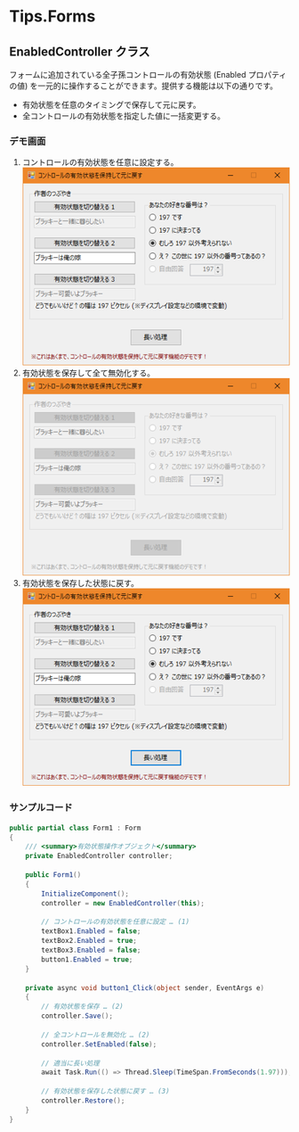 # Tips.Forms

## EnabledController クラス

フォームに追加されている全子孫コントロールの有効状態 (Enabled プロパティの値) を一元的に操作することができます。提供する機能は以下の通りです。

- 有効状態を任意のタイミングで保存して元に戻す。
- 全コントロールの有効状態を指定した値に一括変更する。

### デモ画面

1. コントロールの有効状態を任意に設定する。  
  ![実行結果](https://raw.githubusercontent.com/TanaUmbreon/CSharpTips/images/EnabledController-Demo-1.png)
2. 有効状態を保存して全て無効化する。  
  ![実行結果](https://raw.githubusercontent.com/TanaUmbreon/CSharpTips/images/EnabledController-Demo-2.png)
3. 有効状態を保存した状態に戻す。  
  ![実行結果](https://raw.githubusercontent.com/TanaUmbreon/CSharpTips/images/EnabledController-Demo-3.png)

### サンプルコード

```cs
public partial class Form1 : Form
{
    /// <summary>有効状態操作オブジェクト</summary>
    private EnabledController controller;

    public Form1()
    {
        InitializeComponent();
        controller = new EnabledController(this);

        // コントロールの有効状態を任意に設定 … (1)
        textBox1.Enabled = false;
        textBox2.Enabled = true;
        textBox3.Enabled = false;
        button1.Enabled = true;
    }

    private async void button1_Click(object sender, EventArgs e)
    {
        // 有効状態を保存 … (2)
        controller.Save();

        // 全コントロールを無効化 … (2)
        controller.SetEnabled(false);

        // 適当に長い処理
        await Task.Run(() => Thread.Sleep(TimeSpan.FromSeconds(1.97)));

        // 有効状態を保存した状態に戻す … (3)
        controller.Restore();
    }
}
```